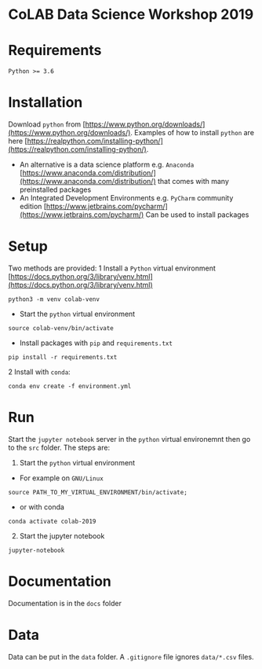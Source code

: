 # CoLAB Data Science Workshop 2019

# Requirements

`Python >= 3.6` 

# Installation

Download `python` from [https://www.python.org/downloads/](https://www.python.org/downloads/). Examples of how to install `python` are here [https://realpython.com/installing-python/](https://realpython.com/installing-python/). 
- An alternative is a data science platform e.g. `Anaconda` [https://www.anaconda.com/distribution/](https://www.anaconda.com/distribution/) that comes with many preinstalled packages
- An Integrated Development Environments e.g. `PyCharm` community edition [https://www.jetbrains.com/pycharm/](https://www.jetbrains.com/pycharm/) Can be used to install packages

# Setup

Two methods are provided:
1 Install a `Python` virtual environment [https://docs.python.org/3/library/venv.html](https://docs.python.org/3/library/venv.html)
```
python3 -m venv colab-venv
```
  - Start the `python` virtual environment
```
source colab-venv/bin/activate
```
  - Install packages with `pip` and `requirements.txt`
  ```
pip install -r requirements.txt
```

2 Install with `conda`:
```
conda env create -f environment.yml
```

# Run

Start the `jupyter notebook` server in the `python` virtual environemnt then go to the `src` folder. The steps are: 
1. Start the `python` virtual environment
  - For example on `GNU/Linux`
```
source PATH_TO_MY_VIRTUAL_ENVIRONMENT/bin/activate;
```
  - or with conda
```
conda activate colab-2019
```
2. Start the jupyter notebook
```
jupyter-notebook
```

# Documentation

Documentation is in the `docs` folder

# Data

Data can be put in the `data` folder. A `.gitignore` file ignores `data/*.csv` files.
